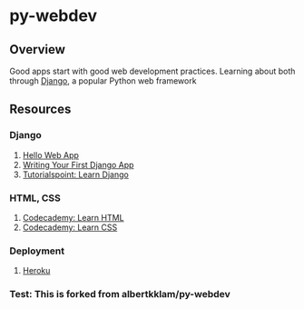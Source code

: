 # py-webdev

## Overview

Good apps start with good web development practices. Learning about both through [Django](https://www.djangoproject.com/), a popular Python web framework

## Resources

### Django
1. [Hello Web App](https://hellowebbooks.com/tutorial/)
2. [Writing Your First Django App](https://docs.djangoproject.com/en/1.11/intro/tutorial01/)
3. [Tutorialspoint: Learn Django](https://www.tutorialspoint.com/django/index.htm)

### HTML, CSS
1. [Codecademy: Learn HTML](https://www.codecademy.com/learn/learn-html)
2. [Codecademy: Learn CSS](https://www.codecademy.com/learn/learn-css)

### Deployment
1. [Heroku](https://www.heroku.com/)

### Test: This is forked from albertkklam/py-webdev

<!---
### Flask
1. [Flask: Quickstart](http://flask.pocoo.org/docs/0.12/quickstart/)
2. [The Ultimate Flask Front-end](https://realpython.com/blog/python/the-ultimate-flask-front-end/)

### Dashboarding
1. [Interactive Data Visualisation of Geospatial Data using D3.js, DC.js, Leaflet.js and Python](http://adilmoujahid.com//posts/2016/08/interactive-data-visualization-geospatial-d3-dc-leaflet-python/)
2. [Dashboards by Keen IO](http://keen.github.io/dashboards/)
3. [Pyxley](http://pyxley.readthedocs.io/en/latest/index.html)
--->
